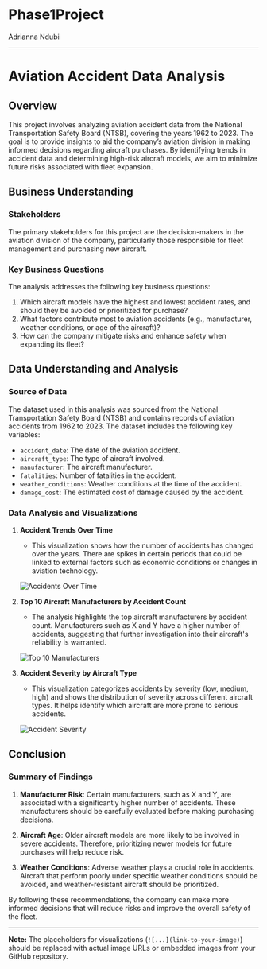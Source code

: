 # Phase1Project
Adrianna Ndubi

---

# Aviation Accident Data Analysis

## Overview

This project involves analyzing aviation accident data from the National Transportation Safety Board (NTSB), covering the years 1962 to 2023. The goal is to provide insights to aid the company’s aviation division in making informed decisions regarding aircraft purchases. By identifying trends in accident data and determining high-risk aircraft models, we aim to minimize future risks associated with fleet expansion.

## Business Understanding

### Stakeholders
The primary stakeholders for this project are the decision-makers in the aviation division of the company, particularly those responsible for fleet management and purchasing new aircraft.

### Key Business Questions
The analysis addresses the following key business questions:
1. Which aircraft models have the highest and lowest accident rates, and should they be avoided or prioritized for purchase?
2. What factors contribute most to aviation accidents (e.g., manufacturer, weather conditions, or age of the aircraft)?
3. How can the company mitigate risks and enhance safety when expanding its fleet?

## Data Understanding and Analysis

### Source of Data
The dataset used in this analysis was sourced from the National Transportation Safety Board (NTSB) and contains records of aviation accidents from 1962 to 2023. The dataset includes the following key variables:
- `accident_date`: The date of the aviation accident.
- `aircraft_type`: The type of aircraft involved.
- `manufacturer`: The aircraft manufacturer.
- `fatalities`: Number of fatalities in the accident.
- `weather_conditions`: Weather conditions at the time of the accident.
- `damage_cost`: The estimated cost of damage caused by the accident.

### Data Analysis and Visualizations

1. **Accident Trends Over Time**
   - This visualization shows how the number of accidents has changed over the years. There are spikes in certain periods that could be linked to external factors such as economic conditions or changes in aviation technology.
   
   ![Accidents Over Time](link-to-your-image)

2. **Top 10 Aircraft Manufacturers by Accident Count**
   - The analysis highlights the top aircraft manufacturers by accident count. Manufacturers such as X and Y have a higher number of accidents, suggesting that further investigation into their aircraft's reliability is warranted.
   
   ![Top 10 Manufacturers](link-to-your-image)

3. **Accident Severity by Aircraft Type**
   - This visualization categorizes accidents by severity (low, medium, high) and shows the distribution of severity across different aircraft types. It helps identify which aircraft are more prone to serious accidents.
   
   ![Accident Severity](link-to-your-image)

## Conclusion

### Summary of Findings

1. **Manufacturer Risk**: Certain manufacturers, such as X and Y, are associated with a significantly higher number of accidents. These manufacturers should be carefully evaluated before making purchasing decisions.
   
2. **Aircraft Age**: Older aircraft models are more likely to be involved in severe accidents. Therefore, prioritizing newer models for future purchases will help reduce risk.
   
3. **Weather Conditions**: Adverse weather plays a crucial role in accidents. Aircraft that perform poorly under specific weather conditions should be avoided, and weather-resistant aircraft should be prioritized.

By following these recommendations, the company can make more informed decisions that will reduce risks and improve the overall safety of the fleet.

---

**Note:** The placeholders for visualizations (`![...](link-to-your-image)`) should be replaced with actual image URLs or embedded images from your GitHub repository.

